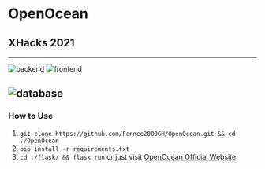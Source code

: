 # OpenOcean
## XHacks 2021
----------------------------------------------------------------------------------------------------
![backend](https://img.shields.io/badge/frontend-python-yellow?%250Astyle=plastic&logo=appveyor)
![frontend](https://img.shields.io/badge/frontend-HTML/CSS/JS-orange?%250Astyle=plastic&logo=appveyor)

![database](https://img.shields.io/badge/database-mongodb-dartmouthgreen?style=for-the-badge&logo=appveyor)
----------------------------------------------------------------------------------------------------
### How to Use
1. `git clone https://github.com/Fennec2000GH/OpenOcean.git && cd ./OpenOcean` 
2. `pip install -r requirements.txt`
3. `cd ./flask/ && flask run` or just visit [OpenOcean Official Website](http://open-ocean.tech/)
